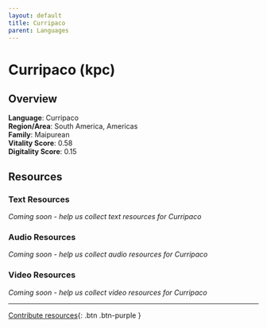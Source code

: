 ```yaml
---
layout: default
title: Curripaco
parent: Languages
---
```


# Curripaco (kpc)

## Overview

**Language**: Curripaco  
**Region/Area**: South America, Americas  
**Family**: Maipurean  
**Vitality Score**: 0.58  
**Digitality Score**: 0.15  

## Resources

### Text Resources
*Coming soon - help us collect text resources for Curripaco*

### Audio Resources
*Coming soon - help us collect audio resources for Curripaco*

### Video Resources
*Coming soon - help us collect video resources for Curripaco*

---

[Contribute resources](https://fairtrain.github.io/){: .btn .btn-purple }
